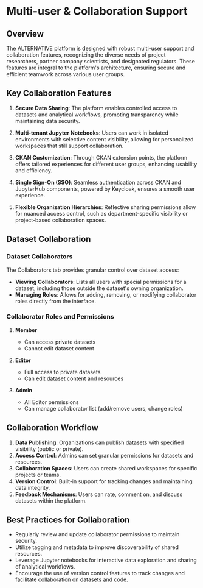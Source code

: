 # Multi-user & Collaboration Support

## Overview

The ALTERNATIVE platform is designed with robust multi-user support and collaboration features, recognizing the diverse needs of project researchers, partner company scientists, and designated regulators. These features are integral to the platform's architecture, ensuring secure and efficient teamwork across various user groups.

## Key Collaboration Features

1. **Secure Data Sharing**: The platform enables controlled access to datasets and analytical workflows, promoting transparency while maintaining data security.

2. **Multi-tenant Jupyter Notebooks**: Users can work in isolated environments with selective content visibility, allowing for personalized workspaces that still support collaboration.

3. **CKAN Customization**: Through CKAN extension points, the platform offers tailored experiences for different user groups, enhancing usability and efficiency.

4. **Single Sign-On (SSO)**: Seamless authentication across CKAN and JupyterHub components, powered by Keycloak, ensures a smooth user experience.

5. **Flexible Organization Hierarchies**: Reflective sharing permissions allow for nuanced access control, such as department-specific visibility or project-based collaboration spaces.

## Dataset Collaboration

### Dataset Collaborators

The Collaborators tab provides granular control over dataset access:

- **Viewing Collaborators**: Lists all users with special permissions for a dataset, including those outside the dataset's owning organization.
- **Managing Roles**: Allows for adding, removing, or modifying collaborator roles directly from the interface.

### Collaborator Roles and Permissions

1. **Member**
      - Can access private datasets
      - Cannot edit dataset content

2. **Editor**
      - Full access to private datasets
      - Can edit dataset content and resources

3. **Admin**
      - All Editor permissions
      - Can manage collaborator list (add/remove users, change roles)

## Collaboration Workflow

1. **Data Publishing**: Organizations can publish datasets with specified visibility (public or private).
2. **Access Control**: Admins can set granular permissions for datasets and resources.
3. **Collaboration Spaces**: Users can create shared workspaces for specific projects or teams.
4. **Version Control**: Built-in support for tracking changes and maintaining data integrity.
5. **Feedback Mechanisms**: Users can rate, comment on, and discuss datasets within the platform.

## Best Practices for Collaboration

- Regularly review and update collaborator permissions to maintain security.
- Utilize tagging and metadata to improve discoverability of shared resources.
- Leverage Jupyter notebooks for interactive data exploration and sharing of analytical workflows.
- Encourage the use of version control features to track changes and facilitate collaboration on datasets and code.


